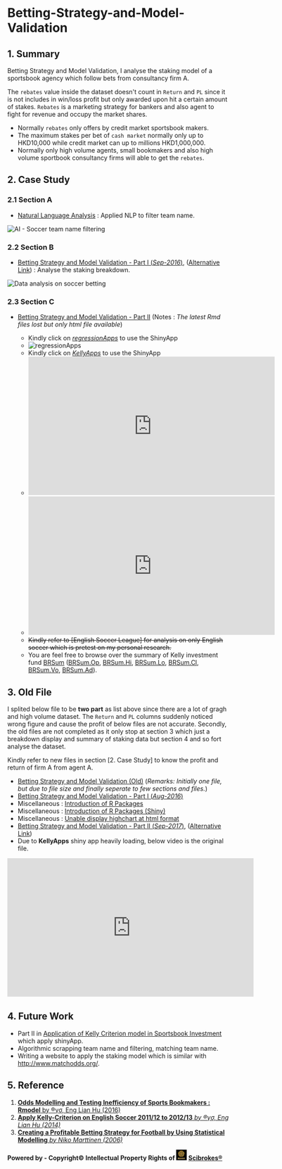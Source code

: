 # Betting-Strategy-and-Model-Validation

## 1. Summary

  Betting Strategy and Model Validation, I analyse the staking model of a sportsbook agency which follow bets from consultancy firm A.
  
  The `rebates` value inside the dataset doesn't count in `Return` and `PL` since it is not includes in win/loss profit but only awarded upon hit a certain amount of stakes. `Rebates` is a marketing strategy for bankers and also agent to fight for revenue and occupy the market shares.
  
  - Normally `rebates` only offers by credit market sportsbook makers.
  - The maximum stakes per bet of `cash market` normally only up to HKD10,000 while credit market can up to millions HKD1,000,000.
  - Normally only high volume agents, small bookmakers and also high volume sportbook consultancy firms will able to get the `rebates`.

## 2. Case Study

### 2.1 Section A

  - [Natural Language Analysis](http://rpubs.com/englianhu/natural-language-analysis) : Applied NLP to filter team name.

![AI - Soccer team name filtering](figure/20160918_171322.gif)

### 2.2 Section B

  - [Betting Strategy and Model Validation - Part I (*Sep-2016*)](https://englianhu.github.io/2016/09/Betting%20Strategy%20and%20Model%20Validation/Betting_Strategy_and_Model_Validation_-_Part_01.html), ([Alternative Link](http://rpubs.com/englianhu/208637)) : Analyse the staking breakdown.

![Data analysis on soccer betting](figure/20160918_172444.gif)

### 2.3 Section C

  - [Betting Strategy and Model Validation - Part II](https://englianhu.github.io/2017/10/Betting_Strategy_and_Model_Validation_-_Part_02/) (Notes : *The latest Rmd files lost but only html file available*)
    
    + Kindly click on [*regressionApps*](https://beta.rstudioconnect.com/content/1807/) to use the ShinyApp
    + ![regressionApps](figure/20160928_021252.gif)
    + Kindly click on [*KellyApps*](https://beta.rstudioconnect.com/content/2311/) to use the ShinyApp
    + <iframe width="560" height="315" src="https://www.youtube.com/embed/42NOxuYjOQo" frameborder="0" allowfullscreen></iframe>
    + <iframe width="560" height="315" src="https://www.youtube.com/embed/NDUkg4jHmiA" frameborder="0" allowfullscreen></iframe>
    + <s>Kindly refer to [English Soccer League] for analysis on only English soccer which is pretest on my personal research.</s>
    + You are feel free to browse over the summary of Kelly investment fund [BRSum](https://github.com/scibrokes/betting-strategy-and-model-validation/blob/master/data/BRSum.csv) ([BRSum.Op](https://github.com/scibrokes/betting-strategy-and-model-validation/blob/master/data/BRSum.Op.csv), [BRSum.Hi](https://github.com/scibrokes/betting-strategy-and-model-validation/blob/master/data/BRSum.Hi.csv), [BRSum.Lo](https://github.com/scibrokes/betting-strategy-and-model-validation/blob/master/data/BRSum.Lo.csv), [BRSum.Cl](https://github.com/scibrokes/betting-strategy-and-model-validation/blob/master/data/BRSum.Cl.csv), [BRSum.Vo](https://github.com/scibrokes/betting-strategy-and-model-validation/blob/master/data/BRSum.Vo.csv), [BRSum.Ad](https://github.com/scibrokes/betting-strategy-and-model-validation/blob/master/data/BRSum.Ad.csv)).
    
## 3. Old File

  I splited below file to be **two part** as list above since there are a lot of gragh and high volume dataset. The `Return` and `PL` columns suddenly noticed wrong figure and cause the profit of below files are not accurate. Secondly, the old files are not completed as it only stop at section 3 which just a breakdown display and summary of staking data but section 4 and so fort analyse the dataset.

  Kindly refer to new files in section [2. Case Study] to know the profit and return of firm A from agent A.

  - [Betting Strategy and Model Validation (Old)](http://rpubs.com/englianhu/betting-strategy-and-model-validation) (*Remarks: Initially one file, but due to file size and finally seperate to few sections and files.*)
  - [Betting Strategy and Model Validation - Part I (*Aug-2016*)](http://englianhu.github.io/2016/08/Betting%20Strategy%20and%20Model%20Validation/Betting_Strategy_and_Model_Validation_-_Part_01.html)
  - Miscellaneous : [Introduction of R Packages](http://rpubs.com/englianhu/introduction-of-r-packages)
  - Miscellaneous : [Introduction of R Packages (Shiny)](https://beta.rstudioconnect.com/content/2291/)
  - Miscellaneous : [Unable display highchart at html format](http://rpubs.com/englianhu/highcharter-issue)
  - [Betting Strategy and Model Validation - Part II (*Sep-2017*)](http://rpubs.com/englianhu/240073), ([Alternative Link](http://englianhu.github.io/2016/09/Betting%20Strategy%20and%20Model%20Validation/Betting_Strategy_and_Model_Validation_-_Part_02.html))
  - Due to **KellyApps** shiny app heavily loading, below video is the original file.
  
<iframe width="560" height="315" src="https://www.youtube.com/embed/TEhmN-Of--Y" frameborder="0" allowfullscreen></iframe>

## 4. Future Work

 - Part II in [Application of Kelly Criterion model in Sportsbook Investment](https://github.com/scibrokes/kelly-criterion) which apply shinyApp.
 - Algorithmic scrapping team name and filtering, matching team name.
 - Writing a website to apply the staking model which is similar with <http://www.matchodds.org/>.

## 5. Reference

1. [**Odds Modelling and Testing Inefficiency of Sports Bookmakers : Rmodel** by ®γσ, Eng Lian Hu (2016)](https://github.com/scibrokes/odds-modelling-and-testing-inefficiency-of-sports-bookmakers)
2. [**Apply Kelly-Criterion on English Soccer 2011/12 to 2012/13** *by ®γσ, Eng Lian Hu (2014)*](https://github.com/scibrokes/kelly-criterion)
3. [**Creating a Profitable Betting Strategy for Football by Using Statistical Modelling** *by Niko Marttinen (2006)*](https://github.com/scibrokes/betting-strategy-and-model-validation/blob/master/references/Creating%20a%20Profitable%20Betting%20Strategy%20for%20Football%20by%20Using%20Statistical%20Modelling.pdf)

**Powered by - Copyright© Intellectual Property Rights of <img src='figure/oda-army.jpg' width='24'> [Scibrokes®](http://www.scibrokes.com)**

